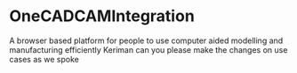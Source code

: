 # OneCADCAMIntegration
A browser based platform for people to use computer aided modelling and manufacturing efficiently
Keriman can you please make the changes on use cases as we spoke
